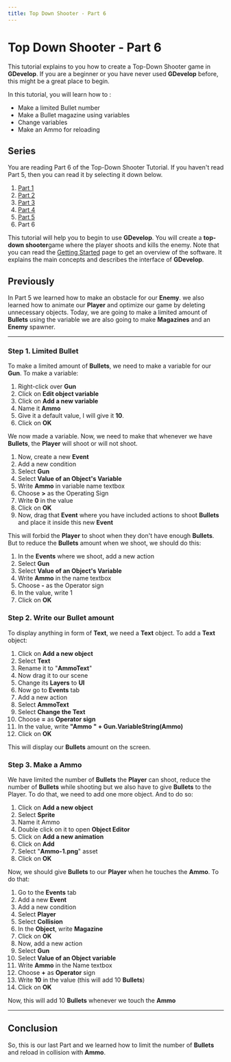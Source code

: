 ```yaml
---
title: Top Down Shooter - Part 6
---
```

# Top Down Shooter - Part 6

This tutorial explains to you how to create a Top-Down Shooter game in **GDevelop**. If you are a beginner or you have never used **GDevelop** before, this might be a great place to begin.

In this tutorial, you will learn how to :

- Make a limited Bullet number
- Make a Bullet magazine using variables
- Change variables
- Make an Ammo for reloading

## Series

You are reading Part 6 of the Top-Down Shooter Tutorial. If you haven't read Part 5, then you can read it by selecting it down below.

1.   [Part 1](/gdevelop5/tutorials/topdown-shooter)
2.   [Part 2](/gdevelop5/tutorials/topdown-shooter/topdown-shooterPart2)
3.   [Part 3](/gdevelop5/tutorials/topdown-shooter/topdown-shooterPart3)
4.   [Part 4](/gdevelop5/tutorials/topdown-shooter/topdown-shooterPart4)
5.  [Part 5](/gdevelop5/tutorials/topdown-shooter/topdown-shooterPart5)
6.  Part 6

This tutorial will help you to begin to use **GDevelop**. You will create a **top-down shooter**game where the player shoots and kills the enemy. Note that you can read the [Getting Started](/gdevelop5/getting_started/) page to get an overview of the software. It explains the main concepts and describes the interface of **GDevelop**.

## Previously

In Part 5 we learned how to make an obstacle for our **Enemy**. we also learned how to animate our **Player** and optimize our game by deleting unnecessary objects. Today, we are going to make a limited amount of **Bullets** using the variable we are also going to make **Magazines** and an **Enemy** spawner.

---

### Step 1. Limited Bullet

To make a limited amount of **Bullets**, we need to make a variable for our **Gun**. To make a variable:

1.  Right-click over **Gun**
2.  Click on **Edit object variable**
3.  Click on **Add a new variable**
4.  Name it **Ammo**
5.  Give it a default value, I will give it **10**.
6.  Click on **OK**

We now made a variable. Now, we need to make that whenever we have **Bullets**, the **Player** will shoot or will not shoot.

1.  Now, create a new **Event**
2.  Add a new condition
3.  Select **Gun**
4.  Select **Value of an Object's Variable**
5.  Write **Ammo** in variable name textbox
6.  Choose **\>** as the Operating Sign
7.  Write **0** in the value
8.  Click on **OK**
9.  Now, drag that **Event** where you have included actions to shoot **Bullets** and place it inside this new **Event**

This will forbid the **Player** to shoot when they don't have enough **Bullets**. But to reduce the **Bullets** amount when we shoot, we should do this:

1.  In the **Events** where we shoot, add a new action
2.  Select **Gun**
3.  Select **Value of an Object's Variable**
4.  Write **Ammo** in the name textbox
5.  Choose **-** as the Operator sign
6.  In the value, write 1
7.  Click on **OK**

### Step 2. Write our Bullet amount

To display anything in form of **Text**, we need a **Text** object. To add a **Text** object:

1.  Click on **Add a new object**
2.  Select **Text**
3.  Rename it to "**AmmoText**"
4.  Now drag it to our scene
5.  Change its **Layers** to **UI**
6.  Now go to **Events** tab
7.  Add a new action
8.  Select **AmmoText**
9.  Select **Change the Text**
10. Choose **=** as **Operator sign**
11. In the value, write **"Ammo " + Gun.VariableString(Ammo)**
12. Click on **OK**

This will display our **Bullets** amount on the screen.

### Step 3. Make a Ammo

We have limited the number of **Bullets** the **Player** can shoot, reduce the number of **Bullets** while shooting but we also have to give **Bullets** to the Player. To do that, we need to add one more object. And to do so:

1.  Click on **Add a new object**
2.  Select **Sprite**
3.  Name it Ammo
4.  Double click on it to open **Object Editor**
5.  Click on **Add a new animation**
6.  Click on **Add**
7.  Select "**Ammo-1.png**" asset
8.  Click on **OK**

Now, we should give **Bullets** to our **Player** when he touches the **Ammo**. To do that:

1.  Go to the **Events** tab
2.  Add a new **Event**
3.  Add a new condition
4.  Select **Player**
5.   Select **Collision**
6.  In the **Object**, write **Magazine**
7.  Click on **OK**
8.  Now, add a new action
9.  Select **Gun**
10. Select **Value of an Object variable**
11. Write **Ammo** in the Name textbox
12. Choose **+** as **Operator** sign
13. Write **10** in the value (this will add 10 **Bullets**)
14. Click on **OK**

Now, this will add 10 **Bullets** whenever we touch the **Ammo**

----

## Conclusion

So, this is our last Part and we learned how to limit the number of **Bullets** and reload in collision with **Ammo**.
